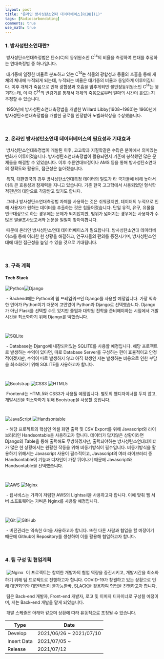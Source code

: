 ```yaml
---
layout: post
title: "온라인 방사성탄소연대 데이터베이스[RCDB](1)"
tags: [Radiocarbondating]
comments: true
use_math: true
---
```


### 1. 방사성탄소연대란?
​	방사성탄소연대측정법은 탄소(C)의 동위원소인 C<sup>14</sup>의 비율을 측정하여 연대를 추정하는 연대측정법 중 하나입니다.

​	대기중에 일정한 비율로 분포하고 있는 C<sup>14</sup>는 식물의 광합성과 동물의 호흡을 통해 개체의 체내에 누적되게 되는데, 누적되는 비율은 대기중의 비율과 동일하게 이루어집니다. 이후 개체가 죽음으로 인해 광합성과 호흡을 멈추게되면 불안정동위원소인 C<sup>14</sup>는 붕괴하는데, 이 때 C<sup>14</sup>의 반감기를 통해서 개체의 죽음으로부터 얼마의 시간이 흘렀는지 추정할 수 있습니다.

​	1950년에 방사성탄소연대측정법을 개발한 Willard Libby(1908~1980)는 1960년에 방사성탄소연대측정법을 개발한 공로를 인정받아 노벨화학상을 수상했습니다.<br>

<br>

### 2. 온라인 방사성탄소연대 데이터베이스의 필요성과 기대효과
​	방사성탄소연대측정법이 개발된 이후, 고고학과 지질학같은 수많은 분야에서 의미있는 변화가 이루어졌습니다. 방사성탄소연대측정법이 활용되면서 기존에 봉착했던 많은 문제들을 해결할 수 있었습니다. 이후 수륜연대보정이나 AMS 등을 통해 방사성탄소연대의 정확도와 활용도, 접근성은 높아졌습니다.

​	특히, 대한민국의 경우 방사성탄소연대측정 데이터의 밀도가 타 국가들에 비해 높아서 더욱 큰 효용성과 잠재력을 지니고 있습니다. 기존 한국 고고학에서 사용되었던 형식학적편년의 대안으로 각광받고 있기도 합니다.

​	그러나 방사성탄소연대측정법 자체를 사용하는 것은 쉬워졌지만, 데이터의 누적으로 인해 사용자가 원하는 데이터를 추출하는 것은 힘들어졌습니다. 단일 유적, 유구, 유물을 연구대상으로 하는 경우에는 문제가 되지않지만, 범위가 넓어지는 경우에는 사용자가 수많은 발굴조사보고서와 논문을 일일이 찾아야합니다. 

​	때문에 온라인 방사성탄소연대 데이터베이스가 필요합니다. 방사성탄소연대 데이터베이스를 통해 이러한 현 상황을 해결하고, 연구자들의 편의를 증진시키며, 방사성탄소연대에 대한 접근성을 높일 수 있을 것으로 기대됩니다.<br>

<br>

### 3. 구축 계획
#### Tech Stack

<left><img alt="Python" src="https://img.shields.io/badge/python-%2314354C.svg?style=for-the-badge&logo=python&logoColor=white"/><img alt="Django" src="https://img.shields.io/badge/django-%23092E20.svg?style=for-the-badge&logo=django&logoColor=white"/></left>

​	- Backend에는 Python의 웹 프레임워크인 Django를 사용할 예정입니다. 가장 익숙한 언어가 Python이기 때문에 고민없이 Python과 Django로 선택했습니다. Django가 아닌 Flask를 선택할 수도 있지만 졸업과 대학원 진학을 준비해야하는 시점에서 개발시간을 최소화하기 위해 Django를 택했습니다.<br>

<br>

<left><img alt="SQLite" src ="https://img.shields.io/badge/sqlite-%2307405e.svg?style=for-the-badge&logo=sqlite&logoColor=white"/></left>

​	- Database는 Django에 내장되어있는 SQLITE를 사용할 예정입니다. 해당 프로젝트로 발생하는 수익이 있다면, 따로 Database Server를 구성하는 편이 효율적이고 안정적이겠지만, 수익이 따로 발생하지 않고 아직 학생인 저는 발생하는 비용으로 인한 부담을 최소화하기 위해 SQLITE를 사용하고자 합니다.<br>

<br>

<left><img alt="Bootstrap" src="https://img.shields.io/badge/bootstrap-%23563D7C.svg?style=for-the-badge&logo=bootstrap&logoColor=white"/> <img alt="CSS3" src="https://img.shields.io/badge/css3-%231572B6.svg?style=for-the-badge&logo=css3&logoColor=white"/> <img alt="HTML5" src="https://img.shields.io/badge/html5-%23E34F26.svg?style=for-the-badge&logo=html5&logoColor=white"/></left>

​	Frontend는 HTML5와 CSS3가 사용될 예정입니다. 별도의 웹디자이너를 두지 않고, 개발시간을 최소화하기 위해 Bootstrap을 사용할 것입니다.<br>

<br>

<left><img alt="JavaScript" src="https://img.shields.io/badge/javascript-%23323330.svg?style=for-the-badge&logo=javascript&logoColor=%23F7DF1E"/> <img alt="Handsontable" src="https://img.shields.io/badge/Handsontable-%2343853D.svg?style=for-the-badge&logo=node-dot-js&logoColor=white"/></left>

​	- 해당 프로젝트의 핵심인 엑셀 화면 출력 및 CSV Export를 위해 Javascript와 라이브러리인 Handsontable을 사용하고자 합니다. 데이터가 많지않은 상황이라면 Django의 Table을 통해 출력해도 무방하겠지만, 출력되야하는 방사성탄소연대데이터가 많은 현 상황에서는 원활한 작동을 위해 비동기방식이 필수입니다. 비동기방식을 활용하기 위해서는 Javascript 사용이 필수적이고, Javascript의 여러 라이브러리 중 Handsontable이 기능과 디자인이 가장 뛰어나기 때문에 Javascript와 Handsontable을 선택했습니다.<br>

<br>

<left><img alt="AWS" src="https://img.shields.io/badge/AWS-%23FF9900.svg?style=for-the-badge&logo=amazon-aws&logoColor=white"/> <img alt="Nginx" src="https://img.shields.io/badge/nginx-%23009639.svg?style=for-the-badge&logo=nginx&logoColor=white"/></left>

​	- 웹서비스는 가격이 저렴한 AWS의 Lightsail을 사용하고자 합니다. 이에 맞춰 웹 서버 소프트웨어는 가벼운 Nginx를 사용할 예정입니다.<br>

<br>

<left><img alt="Git" src="https://img.shields.io/badge/git-%23F05033.svg?style=for-the-badge&logo=git&logoColor=white"/> <img alt="GitHub" src="https://img.shields.io/badge/github-%23121011.svg?style=for-the-badge&logo=github&logoColor=white"/></left>

​	- 버전관리는 익숙한 Git을 사용하고자 합니다. 또한 다른 사람과 협업을 할 예정이기 때문에 Github에 Repository를 생성하여 이를 활용해 협업하고자 합니다.<br>

<br>

### 4. 팀 구성 및 협업계획
<img style="padding: 5px;" alt="Nginx" src="https://img.shields.io/badge/Slack-4A154B?style=for-the-badge&logo=slack&logoColor=white"/>
	이 프로젝트는 참여한 개발자의 협업 역량을 증진시키고, 개발시간을 최소화하기 위해 팀 프로젝트로 진행하고자 합니다. COVID-19가 창궐하고 있는 상황으로 인해 대면회의와 대면작업이 불가능한바, SLACK을 활용하여 협업을 진행하고자 합니다.

​	팀은 Back-end 개발자, Front-end 개발자, 로고 및 이미지 디자이너로 구성될 예정이며, 저는 Back-end 개발을 맡게 되었습니다.

​	개발 스케줄은 아래와 같으며 상황에 따라 유동적으로 조정될 수 있습니다.

| Type        | Date                    |
| ----------- | ----------------------- |
| Develop     | 2021/06/26 ~ 2021/07/10 |
| Insert Data | 2021/07/05 ~            |
| Release     | 2021/07/12              |

<br>
